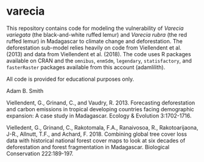# varecia

This repository contains code for modeling the vulnerability of *Varecia variegata* (the black-and-white ruffed lemur) and *Varecia rubra* (the red ruffed lemur) in Madagascar to climate change and deforestation. The deforestation sub-model relies heavily on code from Viellendent et al. (2013) and data from Viellendent et al. (2018). The code uses R packages available on CRAN and the `omnibus`, `enmSdm`, `legendary`, `statisfactory`, and `fasterRaster` packages available from this account (adamlilith).

All code is provided for educational purposes only.

Adam B. Smith

Viellendent, G., Grinand, C., and Vaudry, R. 2013. Forecasting deforestation and carbon emissions in tropical developing countries facing demographic expansion: A case study in Madagascar. Ecology & Evolution 3:1702-1716.

Vielledent, G., Grinand, C., Rakotomala, F.A., Ranaivosoa, R., Rakotoarijaona, J-R., Allnutt, T.F., and Achard, F. 2018. Combining global tree cover loss data with historical national forest cover maps to look at six decades of deforestation and forest fragmentation in Madagascar. Biological Conservation 222:189-197.

